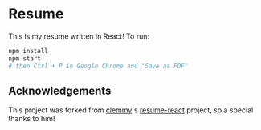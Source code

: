 # Resume

This is my resume written in React! To run:

```bash
npm install
npm start
# then Ctrl + P in Google Chrome and 'Save as PDF'
```

## Acknowledgements

This project was forked from [clemmy](https://github.com/clemmy)'s [resume-react](https://github.com/clemmy/react-resume) project, so a special thanks to him!
